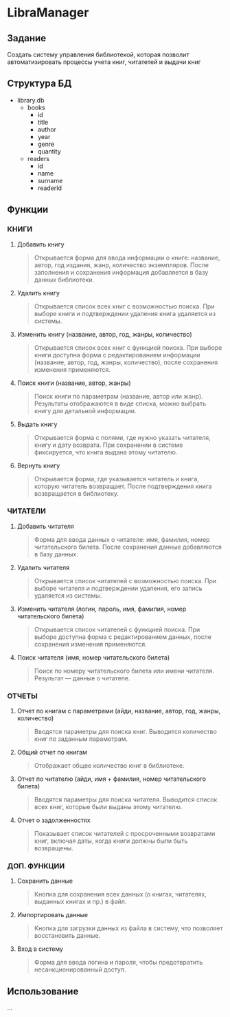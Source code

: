 # LibraManager

## Задание

Создать систему управления библиотекой, которая позволит автоматизировать процессы учета книг, читатетей и выдачи книг

## Структура БД

- library.db
  - books
    - id
    - title
    - author
    - year
    - genre
    - quantity
  - readers
    - id
    - name
    - surname
    - readerId

## Функции

### КНИГИ

1. Добавить книгу

   > Открывается форма для ввода информации о книге: название, автор, год издания, жанр, количество экземпляров.
   > После заполнения и сохранения информация добавляется в базу данных библиотеки.

2. Удалить книгу

   > Открывается список всех книг с возможностью поиска.
   > При выборе книги и подтверждении удаления книга удаляется из системы.

3. Изменить книгу (название, автор, год, жанры, количество)

   > Открывается список всех книг с функцией поиска.
   > При выборе книги доступна форма с редактированием информации (название, автор, год, жанры, количество), после сохранения изменения применяются.

4. Поиск книги (название, автор, жанры)

   > Поиск книги по параметрам (название, автор или жанр).
   > Результаты отображаются в виде списка, можно выбрать книгу для детальной информации.

5. Выдать книгу

   > Открывается форма с полями, где нужно указать читателя, книгу и дату возврата.
   > При сохранении в системе фиксируется, что книга выдана этому читателю.

6. Вернуть книгу

   > Открывается форма, где указывается читатель и книга, которую читатель возвращает.
   > После подтверждения книга возвращается в библиотеку.

### ЧИТАТЕЛИ

1. Добавить читателя

   > Форма для ввода данных о читателе: имя, фамилия, номер читательского билета.
   > После сохранения данные добавляются в базу данных.

2. Удалить читателя

   > Открывается список читателей с возможностью поиска.
   > При выборе читателя и подтверждении удаления, его запись удаляется из системы.

3. Изменить читателя (логин, пароль, имя, фамилия, номер читательского билета)

   > Открывается список читателей с функцией поиска.
   > При выборе доступна форма с редактированием данных, после сохранения изменения применяются.

4. Поиск читателя (имя, номер читательского билета)

   > Поиск по номеру читательского билета или имени читателя.
   > Результат — данные о читателе.

### ОТЧЕТЫ

1. Отчет по книгам с параметрами (айди, название, автор, год, жанры, количество)

   > Вводятся параметры для поиска книг.
   > Выводится количество книг по заданным параметрам.

2. Общий отчет по книгам

   > Отображает общее количество книг в библиотеке.

3. Отчет по читателю (айди, имя + фамилия, номер читательского билета)

   > Вводятся параметры для поиска читателя.
   > Выводится список всех книг, которые были выданы этому читателю.

4. Отчет о задолженностях

   > Показывает список читателей с просроченными возвратами книг, включая даты, когда книги должны были быть возвращены.

### ДОП. ФУНКЦИИ

1. Сохранить данные

   > Кнопка для сохранения всех данных (о книгах, читателях, выданных книгах и пр.) в файл.

2. Импортировать данные

   > Кнопка для загрузки данных из файла в систему, что позволяет восстановить данные.

3. Вход в систему

   > Форма для ввода логина и пароля, чтобы предотвратить несанкционированный доступ.

## Использование

...

